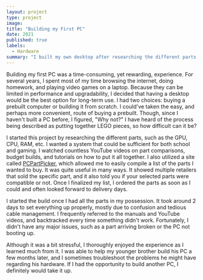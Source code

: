 ```yaml
---
layout: project
type: project
image: 
title: "Building my First PC"
date: 2021
published: true
labels:
  - Hardware
summary: "I built my own desktop after researching the different parts."
---
```


Building my first PC was a time-consuming, yet rewarding, experience. For several years, I spent most of my time browsing the internet, doing homework, and playing video games on a laptop. Because they can be limited in performance and upgradability, I decided that having a desktop would be the best option for long-term use. I had two choices: buying a prebuilt computer or building it from scratch. I could've taken the easy, and perhaps more convenient, route of buying a prebuilt. Though, since I haven't built a PC before, I figured, "Why not?" I have heard of the process being described as putting together LEGO pieces, so how difficult can it be?

I started this project by researching the different parts, such as the GPU, CPU, RAM, etc. I wanted a system that could be sufficient for both school and gaming. I watched countless YouTube videos on part comparisons, budget builds, and tutorials on how to put it all together. I also utilized a site called [PCPartPicker](https://pcpartpicker.com/), which allowed me to easily compile a list of the parts I wanted to buy. It was quite useful in many ways. It showed multiple retailers that sold the specific part, and it also told you if your selected parts were compatible or not. Once I finalized my list, I ordered the parts as soon as I could and often looked forward to delivery days.

I started the build once I had all the parts in my possession. It took around 2 days to set everything up properly, mostly due to confusion and tedious cable management. I frequently referred to the manuals and YouTube videos, and backtracked every time something didn't work. Fortunately, I didn't have any major issues, such as a part arriving broken or the PC not booting up.

Although it was a bit stressful, I thoroughly enjoyed the experience as I learned much from it. I was able to help my younger brother build his PC a few months later, and I sometimes troubleshoot the problems he might have regarding his hardware. If I had the opportunity to build another PC, I definitely would take it up.

